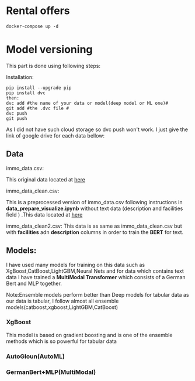 # Rental offers

```angular2html
docker-compose up -d
```

# Model versioning
This part is done using following steps:

Installation:
```
pip install --upgrade pip
pip install dvc
then:
dvc add #the name of your data or model(deep model or ML one)#
git add #the .dvc file #
dvc push
git push
```
As I did not have such cloud storage so dvc push won't work.
I just give the link of google drive for each data bellow:
## Data
immo_data.csv:
 
This original data located at [here](
https://drive.google.com/file/d/1Y6SIw4bsiULgjMMb6ePp7vjFi-SrVOpi/view?usp=sharing)

immo_data_clean.csv:

This is a preprocessed version of immo_data.csv following instructions in **data_prepare_visualize.ipynb** without text data 
(description and facilities field )
.This data located at [here](
https://drive.google.com/file/d/1dEWxv9TK6D53t_NK1069FsxMTXubLhO9/view?usp=sharing)

immo_data_clean2.csv:
This data is as same as immo_data_clean.csv but with
**facilities** adn **description** columns in order to train the
**BERT** for text.


## Models:
 I have used many models for training on this data such as XgBoost,CatBoost,LightGBM,Neural Nets and for data which
contains text data I have trained a **MultiModal Transformer** which consists of a German
Bert and MLP together.

Note:Ensemble models perform better than Deep models
for tabular data as our data is tabular, I follow almost all 
ensemble models(catboost,xgboost,LightGBM,CatBoost)
 
### XgBoost
This model is based on gradient boosting and is one of the ensemble methods which is
so powerful for tabular data

### AutoGloun(AutoML)

### GermanBert+MLP(MultiModal)
